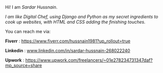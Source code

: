 Hi! I am _Sardar Hussnain_.

_I am like Digital Chef, using Django and Python as my secret ingredients to cook up websites, with HTML and CSS adding the finishing touches._

You can reach me via:

**Fiverr** : https://www.fiverr.com/hussnain1981?up_rollout=true

**Linkedin** : www.linkedin.com/in/sardar-hussnain-268022240

**Upwork** : https://www.upwork.com/freelancers/~01e278234731347daf?mp_source=share

